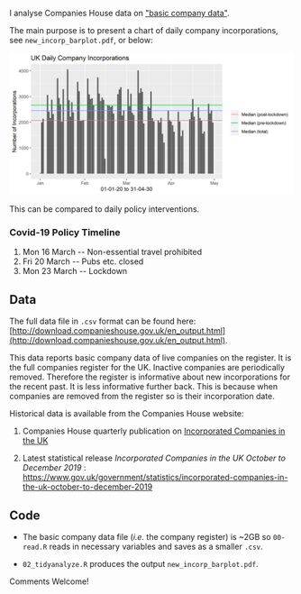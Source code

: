 I analyse Companies House data on ["basic company data"](http://download.companieshouse.gov.uk/en_output.html).

The main purpose is to present a chart of daily company incorporations, see `new_incorp_barplot.pdf`, or below:

![alt text](https://github.com/asavagar/companies_house_data_analysis/blob/master/new_incorp_barplot.png "new_incorp_barplot.png")

This can be compared to daily policy interventions. 
 
### Covid-19 Policy Timeline
1. Mon 16 March -- Non-essential travel prohibited
2. Fri 20 March -- Pubs etc. closed
3. Mon 23 March -- Lockdown


## Data
The full data file in `.csv` format can be found here: [http://download.companieshouse.gov.uk/en_output.html](http://download.companieshouse.gov.uk/en_output.html).

This data reports basic company data of live companies on the register. It is the full companies register for the UK. Inactive companies are periodically removed. Therefore the register is informative about new incorporations for the recent past. It is less informative further back. This is because when companies are removed from the register so is their incorporation date. 

Historical data is available from the Companies House website:

  1. Companies House quarterly publication on [Incorporated Companies in the UK](https://www.gov.uk/search/research-and-statistics?content_store_document_type=published_statistics&keywords=Incorporated&organisations%5B%5D=companies-house&public_timestamp%5Bfrom%5D=&public_timestamp%5Bto%5D=)
  
  
  2. Latest statistical release _Incorporated Companies in the UK October to December 2019_ :
  https://www.gov.uk/government/statistics/incorporated-companies-in-the-uk-october-to-december-2019

## Code

* The basic company data file (_i.e._ the company register) is ~2GB so `00-read.R` reads in necessary variables and saves as a smaller `.csv`.

* `02_tidyanalyze.R` produces the output `new_incorp_barplot.pdf`.

Comments Welcome!

